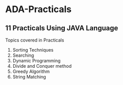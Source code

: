 # ADA-Practicals

## 11 Practicals Using JAVA Language

Topics covered in Practicals
1. Sorting Techniques
2. Searching
3. Dynamic Programming
4. Divide and Conquer method
5. Greedy Algorithm
6. String Matching
